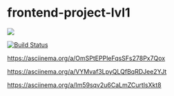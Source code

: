 # frontend-project-lvl1
<a href="https://codeclimate.com/github/Alexey609/frontend-project-lvl1"/><img src="https://api.codeclimate.com/v1/badges/a99a88d28ad37a79dbf6/maintainability" /></a>

[![Build Status](https://travis-ci.org/Alexey609/frontend-project-lvl1.svg?branch=master)](https://travis-ci.org/Alexey609/frontend-project-lvl1)

https://asciinema.org/a/OmSPtEPPleFqsSFs278Px7Qox

https://asciinema.org/a/VYMvaf3LpyQLQfBqRDJee2YJt


https://asciinema.org/a/Im59sqv2u6CaLmZCurtlsXkt8


